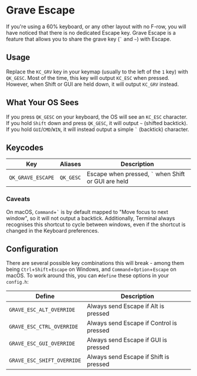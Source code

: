 # Grave Escape

If you're using a 60% keyboard, or any other layout with no F-row, you will have noticed that there is no dedicated Escape key. Grave Escape is a feature that allows you to share the grave key (<code>&#96;</code> and `~`) with Escape.

## Usage

Replace the `KC_GRV` key in your keymap (usually to the left of the `1` key) with `QK_GESC`. Most of the time, this key will output `KC_ESC` when pressed. However, when Shift or GUI are held down, it will output `KC_GRV` instead.

## What Your OS Sees

If you press `QK_GESC` on your keyboard, the OS will see an `KC_ESC` character. If you hold `Shift` down and press `QK_GESC`, it will output `~` (shifted backtick). If you hold `GUI`/`CMD`/`WIN`, it will instead output a simple <code>&#96;</code> (backtick) character.

## Keycodes

|Key              |Aliases  |Description                                                       |
|-----------------|---------|------------------------------------------------------------------|
|`QK_GRAVE_ESCAPE`|`QK_GESC`|Escape when pressed, <code>&#96;</code> when Shift or GUI are held|

### Caveats

On macOS, `Command`+<code>&#96;</code> is by default mapped to "Move focus to next window", so it will not output a backtick. Additionally, Terminal always recognises this shortcut to cycle between windows, even if the shortcut is changed in the Keyboard preferences.

## Configuration

There are several possible key combinations this will break - among them being `Ctrl`+`Shift`+`Escape` on Windows, and `Command`+`Option`+`Escape` on macOS. To work around this, you can `#define` these options in your `config.h`:

|Define                    |Description                              |
|--------------------------|-----------------------------------------|
|`GRAVE_ESC_ALT_OVERRIDE`  |Always send Escape if Alt is pressed     |
|`GRAVE_ESC_CTRL_OVERRIDE` |Always send Escape if Control is pressed |
|`GRAVE_ESC_GUI_OVERRIDE`  |Always send Escape if GUI is pressed     |
|`GRAVE_ESC_SHIFT_OVERRIDE`|Always send Escape if Shift is pressed   |
